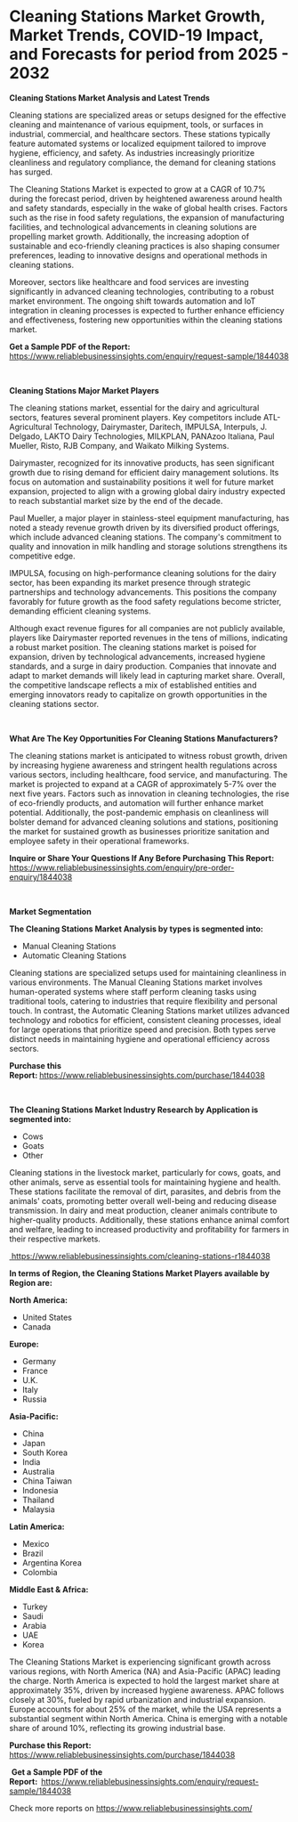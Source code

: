 <p><h1>Cleaning Stations Market Growth, Market Trends, COVID-19 Impact, and Forecasts for period from 2025 - 2032</h1></p><p><strong>Cleaning Stations Market Analysis and Latest Trends</strong></p>
<p><p>Cleaning stations are specialized areas or setups designed for the effective cleaning and maintenance of various equipment, tools, or surfaces in industrial, commercial, and healthcare sectors. These stations typically feature automated systems or localized equipment tailored to improve hygiene, efficiency, and safety. As industries increasingly prioritize cleanliness and regulatory compliance, the demand for cleaning stations has surged.</p><p>The Cleaning Stations Market is expected to grow at a CAGR of 10.7% during the forecast period, driven by heightened awareness around health and safety standards, especially in the wake of global health crises. Factors such as the rise in food safety regulations, the expansion of manufacturing facilities, and technological advancements in cleaning solutions are propelling market growth. Additionally, the increasing adoption of sustainable and eco-friendly cleaning practices is also shaping consumer preferences, leading to innovative designs and operational methods in cleaning stations.</p><p>Moreover, sectors like healthcare and food services are investing significantly in advanced cleaning technologies, contributing to a robust market environment. The ongoing shift towards automation and IoT integration in cleaning processes is expected to further enhance efficiency and effectiveness, fostering new opportunities within the cleaning stations market.</p></p>
<p><strong>Get a Sample PDF of the Report:&nbsp;</strong> <a href="https://www.reliablebusinessinsights.com/enquiry/request-sample/1844038?utm_campaign=2142&utm_medium=2&utm_source=Github&utm_content=ia&utm_term=18022025&utm_id=cleaning-stations">https://www.reliablebusinessinsights.com/enquiry/request-sample/1844038</a></p>
<p>&nbsp;</p>
<p><strong>Cleaning Stations Major Market Players</strong></p>
<p><p>The cleaning stations market, essential for the dairy and agricultural sectors, features several prominent players. Key competitors include ATL-Agricultural Technology, Dairymaster, Daritech, IMPULSA, Interpuls, J. Delgado, LAKTO Dairy Technologies, MILKPLAN, PANAzoo Italiana, Paul Mueller, Risto, RJB Company, and Waikato Milking Systems.</p><p>Dairymaster, recognized for its innovative products, has seen significant growth due to rising demand for efficient dairy management solutions. Its focus on automation and sustainability positions it well for future market expansion, projected to align with a growing global dairy industry expected to reach substantial market size by the end of the decade.</p><p>Paul Mueller, a major player in stainless-steel equipment manufacturing, has noted a steady revenue growth driven by its diversified product offerings, which include advanced cleaning stations. The company's commitment to quality and innovation in milk handling and storage solutions strengthens its competitive edge.</p><p>IMPULSA, focusing on high-performance cleaning solutions for the dairy sector, has been expanding its market presence through strategic partnerships and technology advancements. This positions the company favorably for future growth as the food safety regulations become stricter, demanding efficient cleaning systems.</p><p>Although exact revenue figures for all companies are not publicly available, players like Dairymaster reported revenues in the tens of millions, indicating a robust market position. The cleaning stations market is poised for expansion, driven by technological advancements, increased hygiene standards, and a surge in dairy production. Companies that innovate and adapt to market demands will likely lead in capturing market share. Overall, the competitive landscape reflects a mix of established entities and emerging innovators ready to capitalize on growth opportunities in the cleaning stations sector.</p></p>
<p>&nbsp;</p>
<p><strong>What Are The Key Opportunities For Cleaning Stations Manufacturers?</strong></p>
<p><p>The cleaning stations market is anticipated to witness robust growth, driven by increasing hygiene awareness and stringent health regulations across various sectors, including healthcare, food service, and manufacturing. The market is projected to expand at a CAGR of approximately 5-7% over the next five years. Factors such as innovation in cleaning technologies, the rise of eco-friendly products, and automation will further enhance market potential. Additionally, the post-pandemic emphasis on cleanliness will bolster demand for advanced cleaning solutions and stations, positioning the market for sustained growth as businesses prioritize sanitation and employee safety in their operational frameworks.</p></p>
<p><strong>Inquire or Share Your Questions If Any Before Purchasing This Report:</strong> <a href="https://www.reliablebusinessinsights.com/enquiry/pre-order-enquiry/1844038?utm_campaign=2142&utm_medium=2&utm_source=Github&utm_content=ia&utm_term=18022025&utm_id=cleaning-stations">https://www.reliablebusinessinsights.com/enquiry/pre-order-enquiry/1844038</a></p>
<p>&nbsp;</p>
<p><strong>Market Segmentation</strong></p>
<p><strong>The Cleaning Stations Market Analysis by types is segmented into:</strong></p>
<p><ul><li>Manual Cleaning Stations</li><li>Automatic Cleaning Stations</li></ul></p>
<p><p>Cleaning stations are specialized setups used for maintaining cleanliness in various environments. The Manual Cleaning Stations market involves human-operated systems where staff perform cleaning tasks using traditional tools, catering to industries that require flexibility and personal touch. In contrast, the Automatic Cleaning Stations market utilizes advanced technology and robotics for efficient, consistent cleaning processes, ideal for large operations that prioritize speed and precision. Both types serve distinct needs in maintaining hygiene and operational efficiency across sectors.</p></p>
<p><strong>Purchase this Report:&nbsp;</strong><a href="https://www.reliablebusinessinsights.com/purchase/1844038?utm_campaign=2142&utm_medium=2&utm_source=Github&utm_content=ia&utm_term=18022025&utm_id=cleaning-stations">https://www.reliablebusinessinsights.com/purchase/1844038</a></p>
<p>&nbsp;</p>
<p><strong>The Cleaning Stations Market Industry Research by Application is segmented into:</strong></p>
<p><ul><li>Cows</li><li>Goats</li><li>Other</li></ul></p>
<p><p>Cleaning stations in the livestock market, particularly for cows, goats, and other animals, serve as essential tools for maintaining hygiene and health. These stations facilitate the removal of dirt, parasites, and debris from the animals' coats, promoting better overall well-being and reducing disease transmission. In dairy and meat production, cleaner animals contribute to higher-quality products. Additionally, these stations enhance animal comfort and welfare, leading to increased productivity and profitability for farmers in their respective markets.</p></p>
<p><a href="https://www.reliablebusinessinsights.com/cleaning-stations-r1844038?utm_campaign=2142&utm_medium=2&utm_source=Github&utm_content=ia&utm_term=18022025&utm_id=cleaning-stations">&nbsp;https://www.reliablebusinessinsights.com/cleaning-stations-r1844038</a></p>
<p><strong>In terms of Region, the Cleaning Stations Market Players available by Region are:</strong></p>
<p>
    <p> <strong> North America: </strong>
        <ul>
            <li>United States</li>
            <li>Canada</li>
        </ul>
        </p> 
    <p> <strong> Europe: </strong>
        <ul>
            <li>Germany</li>
            <li>France</li>
            <li>U.K.</li>
            <li>Italy</li>
            <li>Russia</li>
        </ul>
        </p> 
    <p> <strong> Asia-Pacific: </strong>
        <ul>
            <li>China</li>
            <li>Japan</li>
            <li>South Korea</li>
            <li>India</li>
            <li>Australia</li>
            <li>China Taiwan</li>
            <li>Indonesia</li>
            <li>Thailand</li>
            <li>Malaysia</li>
        </ul>
        </p> 
    <p> <strong> Latin America: </strong>
        <ul>
            <li>Mexico</li>
            <li>Brazil</li>
            <li>Argentina Korea</li>
            <li>Colombia</li>
        </ul>
        </p> 
    <p> <strong> Middle East & Africa: </strong>
        <ul>
            <li>Turkey</li>
            <li>Saudi</li>
            <li>Arabia</li>
            <li>UAE</li>
            <li>Korea</li>
        </ul>
    </p>
    </p>
<p><p>The Cleaning Stations Market is experiencing significant growth across various regions, with North America (NA) and Asia-Pacific (APAC) leading the charge. North America is expected to hold the largest market share at approximately 35%, driven by increased hygiene awareness. APAC follows closely at 30%, fueled by rapid urbanization and industrial expansion. Europe accounts for about 25% of the market, while the USA represents a substantial segment within North America. China is emerging with a notable share of around 10%, reflecting its growing industrial base.</p></p>
<p><strong>Purchase this Report: </strong><a href="https://www.reliablebusinessinsights.com/purchase/1844038?utm_campaign=2142&utm_medium=2&utm_source=Github&utm_content=ia&utm_term=18022025&utm_id=cleaning-stations">https://www.reliablebusinessinsights.com/purchase/1844038</a></p>
<p>&nbsp;<strong>Get a Sample PDF of the Report:&nbsp;&nbsp;</strong><a href="https://www.reliablebusinessinsights.com/enquiry/request-sample/1844038?utm_campaign=2142&utm_medium=2&utm_source=Github&utm_content=ia&utm_term=18022025&utm_id=cleaning-stations">https://www.reliablebusinessinsights.com/enquiry/request-sample/1844038</a></p>
<p><strong></strong></p>
<p>Check more reports on <a href="https://www.reliablebusinessinsights.com/?utm_campaign=2142&utm_medium=2&utm_source=Github&utm_content=ia&utm_term=18022025&utm_id=cleaning-stations">https://www.reliablebusinessinsights.com/</a></p>